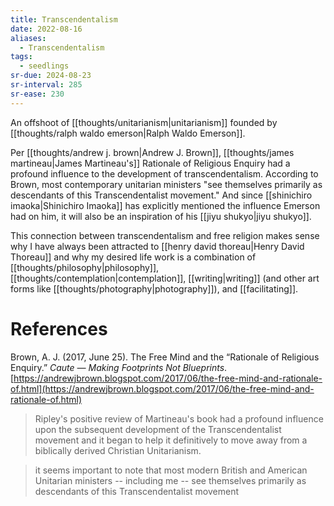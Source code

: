 ```yaml
---
title: Transcendentalism
date: 2022-08-16
aliases:
  - Transcendentalism
tags:
  - seedlings
sr-due: 2024-08-23
sr-interval: 285
sr-ease: 230
---
```

An offshoot of [[thoughts/unitarianism|unitarianism]] founded by [[thoughts/ralph waldo emerson|Ralph Waldo Emerson]].

Per [[thoughts/andrew j. brown|Andrew J. Brown]], [[thoughts/james martineau|James Martineau's]] Rationale of Religious Enquiry had a profound influence to the development of transcendentalism. According to Brown, most contemporary unitarian ministers "see themselves primarily as descendants of this Transcendentalist movement." And since [[shinichiro imaoka|Shinichiro Imaoka]] has explicitly mentioned the influence Emerson had on him, it will also be an inspiration of his [[jiyu shukyo|jiyu shukyo]].

This connection between transcendentalism and free religion makes sense why I have always been attracted to [[henry david thoreau|Henry David Thoreau]] and why my desired life work is a combination of [[thoughts/philosophy|philosophy]], [[thoughts/contemplation|contemplation]], [[writing|writing]] (and other art forms like [[thoughts/photography|photography]]), and [[facilitating]].

# References

Brown, A. J. (2017, June 25). The Free Mind and the “Rationale of Religious Enquiry.” _Caute — Making Footprints Not Blueprints_. [https://andrewjbrown.blogspot.com/2017/06/the-free-mind-and-rationale-of.html](https://andrewjbrown.blogspot.com/2017/06/the-free-mind-and-rationale-of.html)
>Ripley's positive review of Martineau's book had a profound influence upon the subsequent development of the Transcendentalist movement and it began to help it definitively to move away from a biblically derived Christian Unitarianism.

>it seems important to note that most modern British and American Unitarian ministers -- including me -- see themselves primarily as descendants of this Transcendentalist movement